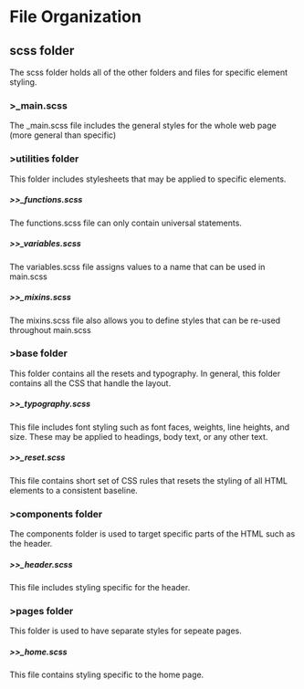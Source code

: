 # File Organization

## scss folder
The scss folder holds all of the other folders and files for specific element styling. 

### >_main.scss
The _main.scss file includes the general styles for the whole web page (more general than specific)


### >utilities folder
This folder includes stylesheets that may be applied to specific elements.


##### >>_functions.scss
The functions.scss file can only contain universal statements.

##### >>_variables.scss
The variables.scss file assigns values to a name that can be used in main.scss
##### >>_mixins.scss
The mixins.scss file also allows you to define styles that can be re-used throughout main.scss

### >base folder
This folder contains all the resets and typography. In general, this folder contains all the CSS that handle the layout.

##### >>_typography.scss
This file includes font styling such as font faces, weights, line heights, and size. These may be applied to headings, body text, or any other text.

##### >>_reset.scss
This file contains short set of CSS rules that resets the styling of all HTML elements to a consistent baseline.

### >components folder
The components folder is used to target specific parts of the HTML such as the header.

##### >>_header.scss
This file includes styling specific for the header.

### >pages folder
This folder is used to have separate styles for sepeate pages.

##### >>_home.scss
This file contains styling specific to the home page.